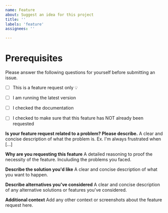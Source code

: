 ```yaml
---
name: Feature
about: Suggest an idea for this project
title: ''
labels: 'feature'
assignees: ''

---
```


# Prerequisites

Please answer the following questions for yourself before submitting an issue.

- [ ] This is a feature request only 💡
- [ ] I am running the latest version
- [ ] I checked the documentation
- [ ] I checked to make sure that this feature has NOT already been requested


**Is your feature request related to a problem? Please describe.**
A clear and concise description of what the problem is. Ex. I'm always frustrated when [...]

**Why are you requesting this feature**
A detailed reasoning to proof the necessity of the feature. Inculuding the problems you faced.

**Describe the solution you'd like**
A clear and concise description of what you want to happen.

**Describe alternatives you've considered**
A clear and concise description of any alternative solutions or features you've considered.

**Additional context**
Add any other context or screenshots about the feature request here.
